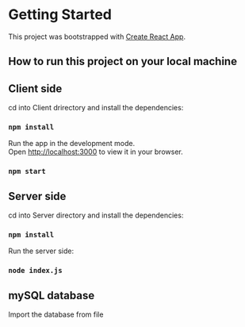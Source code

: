 # Getting Started

This project was bootstrapped with [Create React App](https://github.com/facebook/create-react-app).

## How to run this project on your local machine

## Client side

cd into Client drirectory and install the dependencies:

### `npm install`

Run the app in the development mode.\
Open [http://localhost:3000](http://localhost:3000) to view it in your browser.

### `npm start`

## Server side

cd into Server directory and install the dependencies:

### `npm install`

Run the server side:

### `node index.js`

## mySQL database

Import the database from file

